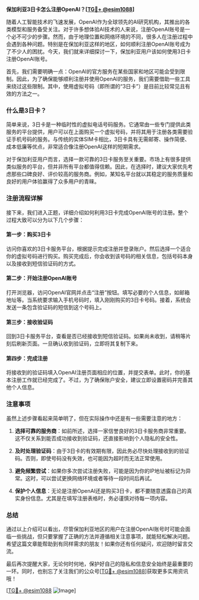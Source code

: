 **保加利亚3日卡怎么注册OpenAI？[[TG💪+ @esim1088](https://t.me/s/esim1088)]**

随着人工智能技术的飞速发展，OpenAI作为全球领先的AI研究机构，其推出的各类模型和服务备受关注。对于许多想体验AI技术的人来说，注册OpenAI账号是一个必不可少的步骤。然而，由于地理位置和网络环境的不同，很多人在注册过程中会遇到各种问题。特别是在保加利亚这样的地区，如何顺利注册OpenAI账号成为了不少人的困扰。今天，我们就来详细探讨一下，保加利亚用户该如何使用3日卡注册OpenAI账号。

首先，我们需要明确一点：OpenAI的官方服务在某些国家和地区可能会受到限制。因此，为了确保能够顺利注册并使用OpenAI的服务，我们需要借助一些工具来绕过这些限制。其中，使用虚拟号码（即所谓的“3日卡”）是目前比较常见且有效的方法之一。

### 什么是3日卡？

简单来说，3日卡是一种临时性的虚拟电话号码服务。它通常由一些专门提供此类服务的平台提供，用户可以在上面购买一个虚拟号码，并将其用于注册各类需要验证手机号码的服务。与传统的实体SIM卡相比，3日卡具有无需邮寄、操作简便、成本低廉等优点，非常适合像注册OpenAI这样的短期需求。

对于保加利亚用户而言，选择一款可靠的3日卡服务至关重要。市场上有很多提供类似服务的平台，但并非所有平台都值得信赖。因此，在选择时，建议大家优先考虑那些口碑良好、评价较高的服务商。例如，某知名平台就以其稳定的服务质量和良好的用户体验赢得了众多用户的青睐。

### 注册流程详解

接下来，我们进入正题，详细介绍如何利用3日卡完成OpenAI账号的注册。整个过程大致可以分为以下几个步骤：

#### 第一步：购买3日卡

访问你喜欢的3日卡服务平台，根据提示完成注册并登录账户。然后选择一个适合你的虚拟号码进行购买。购买完成后，你会收到该号码的相关信息，包括号码本身以及接收到短信验证码的方式。

#### 第二步：开始注册OpenAI账号

打开浏览器，访问OpenAI官网并点击“注册”按钮。填写必要的个人信息，如邮箱地址等。当系统要求输入手机号码时，填入刚刚购买的3日卡号码。接着，系统会发送一条包含验证码的短信到这个号码上。

#### 第三步：接收验证码

回到3日卡服务平台，查看是否已经接收到短信验证码。如果尚未收到，请稍等片刻后刷新页面。一旦确认收到验证码，立即将其复制下来。

#### 第四步：完成注册

将接收到的验证码填入OpenAI注册页面相应的位置，并提交表单。此时，你的基本注册工作就已经完成了。不过，为了确保账户安全，建议立即设置密码并完善其他个人信息。

### 注意事项

虽然上述步骤看起来简单明了，但在实际操作中还是有一些需要注意的地方：

1. **选择可靠的服务商**：如前所述，选择一家信誉良好的3日卡服务商非常重要。这不仅关系到能否成功接收到验证码，还直接影响到个人隐私的安全性。
   
2. **及时处理验证码**：由于3日卡的有效期有限，因此务必尽快处理接收到的验证码。否则，即使号码没有失效，也可能因为超时而无法正常使用。

3. **避免频繁尝试**：如果你多次尝试注册失败，可能是因为你的IP地址被标记为异常。这时，可以尝试更换网络环境或者等待一段时间后再试。

4. **保护个人信息**：无论是注册OpenAI还是购买3日卡，都不要随意透露自己的真实身份信息。尤其是在填写注册表格时，务必谨慎对待每一项内容。

### 总结

通过以上介绍可以看出，尽管保加利亚地区的用户在注册OpenAI账号时可能会面临一些挑战，但只要掌握了正确的方法并遵循相关注意事项，就能轻松解决问题。希望这篇文章能帮助到有同样需求的朋友！如果你还有任何疑问，欢迎随时留言交流。

最后再次提醒大家，无论何时何地，保护好自己的隐私和信息安全始终是最重要的一环。同时，也别忘了关注我们的公众号[[TG💪+ @esim1088](https://t.me/s/esim1088)]获取更多实用资讯哦！

[[TG💪+ @esim1088](https://t.me/s/esim1088) ![Image](https://i.postimg.cc/4NQfJmqS/Snipaste-2025-05-13-00-14-12.png)]